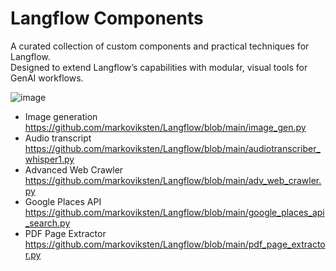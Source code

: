 # Langflow Components

A curated collection of custom components and practical techniques for Langflow.  
Designed to extend Langflow’s capabilities with modular, visual tools for GenAI workflows.

![image](https://github.com/user-attachments/assets/ea07f7f6-5a13-4adf-82c7-57e5f8ccedbd)

- Image generation https://github.com/markoviksten/Langflow/blob/main/image_gen.py
- Audio transcript https://github.com/markoviksten/Langflow/blob/main/audiotranscriber_whisper1.py
- Advanced Web Crawler https://github.com/markoviksten/Langflow/blob/main/adv_web_crawler.py
- Google Places API https://github.com/markoviksten/Langflow/blob/main/google_places_api_search.py
- PDF Page Extractor https://github.com/markoviksten/Langflow/blob/main/pdf_page_extractor.py

